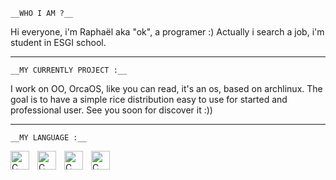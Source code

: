     __WHO I AM ?__
Hi everyone, i'm Raphaël aka "ok", a programer :)
Actually i search a job, i'm student in ESGI school.

---

    __MY CURRENTLY PROJECT :__
I work on OO, OrcaOS, like you can read, it's an os, based on archlinux.
The goal is to have a simple rice distribution easy to use for started and professional user.
See you soon for discover it :))

---

    __MY LANGUAGE :__
<div style="justify-content:center">
<img align="left" alt="C" width="30px" style="padding-right:10px;" src="https://cdn.jsdelivr.net/gh/devicons/devicon@latest/icons/c/c-original.svg" />
<img align="left" alt="C" width="30px" style="padding-right:10px;" src="https://cdn.jsdelivr.net/gh/devicons/devicon@latest/icons/html5/html5-plain.svg" />
<img align="left" alt="C" width="30px" style="padding-right:10px;" src="https://cdn.jsdelivr.net/gh/devicons/devicon@latest/icons/css3/css3-plain.svg" />
<img align="left" alt="C" width="30px" style="padding-right:10px;" src="https://cdn.jsdelivr.net/gh/devicons/devicon@latest/icons/python/python-original.svg" />
</div>
